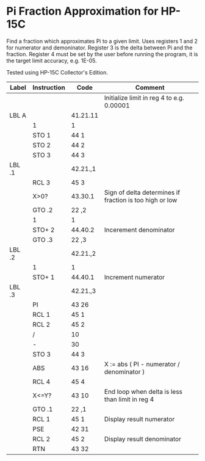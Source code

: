 # Pi Fraction Approximation for HP-15C
Find a fraction which approximates Pi to a given limit.
Uses registers 1 and 2 for numerator and demoninator. Register 3 is the delta between Pi and the fraction.
Register 4 must be set by the user before running the program, it is the target limit accuracy, e.g. 1E-05.

Tested using HP-15C Collector's Edition.

| Label  | Instruction | Code     | Comment                                                    |
| ------ | ----------- | -------- | ---------------------------------------------------------- |
|        |             |          | Initialize limit in reg 4 to e.g. 0.00001                  |
| LBL A  |             | 41.21.11 |                                                            |
|        | 1           | 1        |                                                            |
|        | STO 1       | 44 1     |                                                            |
|        | STO 2       | 44 2     |                                                            |
|        | STO 3       | 44 3     |                                                            |
| LBL .1 |             | 42.21.,1 |                                                            |
|        | RCL 3       | 45 3     |                                                            |
|        | X>0?        | 43.30.1  | Sign of delta determines if fraction is too high or low    |
|        | GTO .2      | 22 ,2    |                                                            |
|        | 1           | 1        |                                                            |
|        | STO+ 2      | 44.40.2  | Incerement denominator                                     |
|        | GTO .3      | 22 ,3    |                                                            |
| LBL .2 |             | 42.21.,2 |                                                            |
|        | 1           | 1        |                                                            |
|        | STO+ 1      | 44.40.1  | Increment numerator                                        |
| LBL .3 |             | 42.21.,3 |                                                            |
|        | PI          | 43 26    |                                                            |
|        | RCL 1       | 45 1     |                                                            |
|        | RCL 2       | 45 2     |                                                            |
|        | /           | 10       |                                                            |
|        | -           | 30       |                                                            |
|        | STO 3       | 44 3     |                                                            |
|        | ABS         | 43 16    | X := abs ( PI - numerator / denominator )                  |
|        | RCL 4       | 45 4     |                                                            |
|        | X<=Y?       | 43 10    | End loop when delta is less than limit in reg 4            |
|        | GTO .1      | 22 ,1    |                                                            |
|        | RCL 1       | 45 1     | Display result numerator                                   |
|        | PSE         | 42 31    |                                                            |
|        | RCL 2       | 45 2     | Display result denominator                                 |
|        | RTN         | 43 32    |
